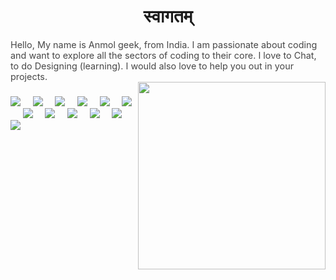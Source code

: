 <h1 align="center">स्वागतम्</h1>

<div style='opacity: 0.8; font-size: .9rem'> 
Hello, My name is Anmol geek, from India. I am passionate about coding and want to explore all the sectors of coding to their core.
I love to Chat, to do Designing (learning). I would also love to help you out in your projects.
</div>

<img src="https://raw.githubusercontent.com/aka-shinu/aka-shinu/master/man.gif" width="300" align="right">



###
###
###

<div width="80vw">
 <img  src='https://skillicons.dev/icons?i=js'>&nbsp;&nbsp;&nbsp;&nbsp;
 <img  src='https://skillicons.dev/icons?i=python'>&nbsp;&nbsp;&nbsp;&nbsp;
 <img  src='https://skillicons.dev/icons?i=mongodb'>&nbsp;&nbsp;&nbsp;&nbsp;
 <img  src='https://skillicons.dev/icons?i=jquery'>&nbsp;&nbsp;&nbsp;&nbsp;
 <img  src='https://skillicons.dev/icons?i=heroku'>&nbsp;&nbsp;&nbsp;&nbsp;
 <img  src='https://skillicons.dev/icons?i=git'>&nbsp;&nbsp;&nbsp;&nbsp;
 <img  src='https://skillicons.dev/icons?i=selenium'>&nbsp;&nbsp;&nbsp;&nbsp;
 <img  src='https://skillicons.dev/icons?i=ps'>&nbsp;&nbsp;&nbsp;&nbsp;
 <img  src='https://skillicons.dev/icons?i=ae'>&nbsp;&nbsp;&nbsp;&nbsp;
 <img  src='https://skillicons.dev/icons?i=azure'>&nbsp;&nbsp;&nbsp;&nbsp;
 <img  src='https://skillicons.dev/icons?i=docker'>&nbsp;&nbsp;&nbsp;&nbsp;
 <img  src='https://skillicons.dev/icons?i=css'>&nbsp;&nbsp;&nbsp;&nbsp;
</div>


    